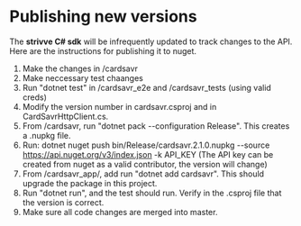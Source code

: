 # Publishing new versions

The **strivve C# sdk** will be infrequently updated to track changes to the API.  Here are the instructions for publishing it to nuget.

1. Make the changes in /cardsavr
1. Make neccessary test chaanges
1. Run "dotnet test" in /cardsavr_e2e and /cardsavr_tests (using valid creds)
1. Modify the version number in cardsavr.csproj and in CardSavrHttpClient.cs.
1. From /cardsavr, run "dotnet pack --configuration Release".  This creates a .nupkg file.
1. Run: dotnet nuget push bin/Release/cardsavr.2.1.0.nupkg --source https://api.nuget.org/v3/index.json -k API_KEY  (The API key can be created from nuget as a valid contributor, the version will change)
1. From /cardsavr_app/, add run "dotnet add cardsavr".  This should upgrade the package in this project.
1. Run "dotnet run", and the test should run.  Verify in the .csproj file that the version is correct. 
1. Make sure all code changes are merged into master.


